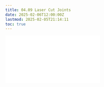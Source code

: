 ```yaml
---
title: 04.09 Laser Cut Joints
date: 2025-02-06T12:00:00Z
lastmod: 2025-02-05T21:14:11
toc: true
---
```


![Link to included file content](../../../../digital-fabrication/laser-cutting/laser-cut-joints.md)

